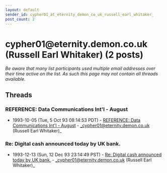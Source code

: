 ```yaml
---
layout: default
sender_id: cypher01_at_eternity_demon_co_uk_russell_earl_whitaker_
post_count: 2
---
```


# cypher01<span>@</span>eternity.demon.co.uk (Russell Earl Whitaker) (2 posts)

_Be aware that many list participants used multiple email addresses over their time active on the list. As such this page may not contain all threads available._

## Threads

### REFERENCE: Data Communications Int'l - August
+ 1993-10-05 (Tue, 5 Oct 93 08:14:53 PDT) - [REFERENCE: Data Communications Int'l - August](/archive/1993/10/0afe3de9ef0b2a96f4c1c144701636b9511a88decab639e9c2d81bdfddc7edff) - _cypher01@eternity.demon.co.uk (Russell Earl Whitaker)_

### Re: Digital cash announced today by UK bank.
+ 1993-12-13 (Sun, 12 Dec 93 23:14:49 PST) - [Re: Digital cash announced today by UK bank.](/archive/1993/12/f663de250e88bbd93c72b73dc41ef14a0fef25c8f33c3ef8c1fe80fbf16491b9) - _cypher01@eternity.demon.co.uk (Russell Earl Whitaker)_

